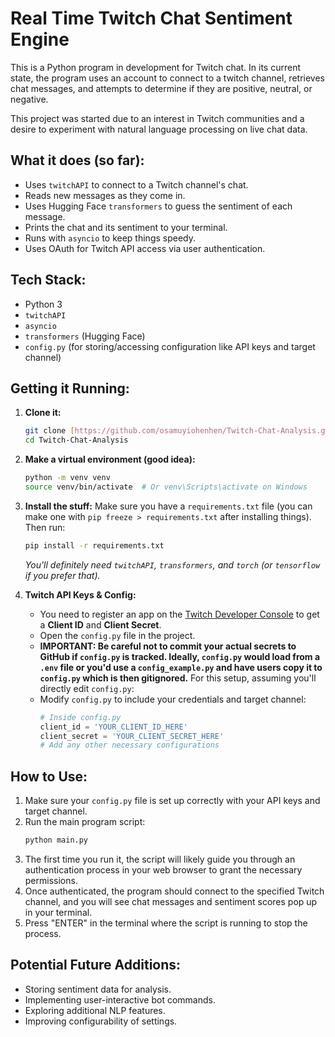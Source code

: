 # Real Time Twitch Chat Sentiment Engine

This is a Python program in development for Twitch chat. In its current state, the program uses an account to connect to a twitch channel, retrieves chat messages, and attempts to determine if they are positive, neutral, or negative.

This project was started due to an interest in Twitch communities and a desire to experiment with natural language processing on live chat data.

## What it does (so far):

* Uses `twitchAPI` to connect to a Twitch channel's chat.
* Reads new messages as they come in.
* Uses Hugging Face `transformers` to guess the sentiment of each message.
* Prints the chat and its sentiment to your terminal.
* Runs with `asyncio` to keep things speedy.
* Uses OAuth for Twitch API access via user authentication.

## Tech Stack:

* Python 3
* `twitchAPI`
* `asyncio`
* `transformers` (Hugging Face)
* `config.py` (for storing/accessing configuration like API keys and target channel)

## Getting it Running:

1.  **Clone it:**
    ```bash
    git clone [https://github.com/osamuyiohenhen/Twitch-Chat-Analysis.git](https://github.com/osamuyiohenhen/Twitch-Chat-Analysis.git)
    cd Twitch-Chat-Analysis
    ```

2.  **Make a virtual environment (good idea):**
    ```bash
    python -m venv venv
    source venv/bin/activate  # Or venv\Scripts\activate on Windows
    ```

3.  **Install the stuff:**
    Make sure you have a `requirements.txt` file (you can make one with `pip freeze > requirements.txt` after installing things).
    Then run:
    ```bash
    pip install -r requirements.txt
    ```
    *You'll definitely need `twitchAPI`, `transformers`, and `torch` (or `tensorflow` if you prefer that).*

4.  **Twitch API Keys & Config:**
    * You need to register an app on the [Twitch Developer Console](https://dev.twitch.tv/console) to get a **Client ID** and **Client Secret**.
    * Open the `config.py` file in the project.
    * **IMPORTANT: Be careful not to commit your actual secrets to GitHub if `config.py` is tracked. Ideally, `config.py` would load from a `.env` file or you'd use a `config_example.py` and have users copy it to `config.py` which is then gitignored.** For this setup, assuming you'll directly edit `config.py`:
    * Modify `config.py` to include your credentials and target channel:
        ```python
        # Inside config.py
        client_id = 'YOUR_CLIENT_ID_HERE'
        client_secret = 'YOUR_CLIENT_SECRET_HERE'
        # Add any other necessary configurations
        ```

## How to Use:

1.  Make sure your `config.py` file is set up correctly with your API keys and target channel.
2.  Run the main program script:
    ```bash
    python main.py
    ```
3.  The first time you run it, the script will likely guide you through an authentication process in your web browser to grant the necessary permissions.
4.  Once authenticated, the program should connect to the specified Twitch channel, and you will see chat messages and sentiment scores pop up in your terminal.
5.  Press "ENTER" in the terminal where the script is running to stop the process.

## Potential Future Additions:

* Storing sentiment data for analysis.
* Implementing user-interactive bot commands.
* Exploring additional NLP features.
* Improving configurability of settings.
